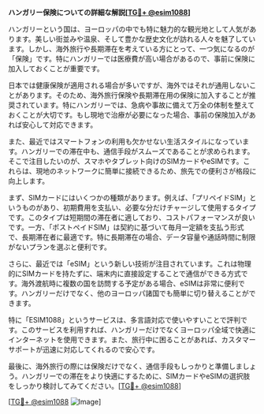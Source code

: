 **ハンガリー保険についての詳細な解説[[TG💪+ @esim1088](https://t.me/s/esim1088)]**

ハンガリーという国は、ヨーロッパの中でも特に魅力的な観光地として人気があります。美しい街並みや温泉、そして豊かな歴史文化が訪れる人々を魅了しています。しかし、海外旅行や長期滞在を考えている方にとって、一つ気になるのが「保険」です。特にハンガリーでは医療費が高い場合があるので、事前に保険に加入しておくことが重要です。

日本では健康保険が適用される場合が多いですが、海外ではそれが通用しないことがあります。そのため、海外旅行保険や長期滞在用の保険に加入することが推奨されています。特にハンガリーでは、急病や事故に備えて万全の体制を整えておくことが大切です。もし現地で治療が必要になった場合、事前の保険加入があれば安心して対応できます。

また、最近ではスマートフォンの利用も欠かせない生活スタイルになっています。ハンガリーでの滞在中も、通信手段がスムーズであることが求められます。そこで注目したいのが、スマホやタブレット向けのSIMカードやeSIMです。これらは、現地のネットワークに簡単に接続できるため、旅先での便利さが格段に向上します。

まず、SIMカードにはいくつかの種類があります。例えば、「プリペイドSIM」というものがあり、初期費用を支払い、必要な分だけチャージして使用するタイプです。このタイプは短期間の滞在者に適しており、コストパフォーマンスが良いです。一方、「ポストペイドSIM」は契約に基づいて毎月一定額を支払う形式で、長期滞在者に最適です。特に長期滞在の場合、データ容量や通話時間に制限がないプランを選ぶと便利です。

さらに、最近では「eSIM」という新しい技術が注目されています。これは物理的にSIMカードを持たずに、端末内に直接設定することで通信ができる方式です。海外渡航時に複数の国を訪問する予定がある場合、eSIMは非常に便利です。ハンガリーだけでなく、他のヨーロッパ諸国でも簡単に切り替えることができます。

特に「ESIM1088」というサービスは、多言語対応で使いやすいことで評判です。このサービスを利用すれば、ハンガリーだけでなくヨーロッパ全域で快適にインターネットを使用できます。また、旅行中に困ることがあれば、カスタマーサポートが迅速に対応してくれるので安心です。

最後に、海外旅行の際には保険だけでなく、通信手段もしっかりと準備しましょう。ハンガリーでの滞在をより快適にするために、SIMカードやeSIMの選択肢をしっかり検討してみてください。[[TG💪+ @esim1088](https://t.me/s/esim1088)]

[[TG💪+ @esim1088](https://t.me/s/esim1088) ![Image](https://i.postimg.cc/Y0z9fWf4/image.png)]